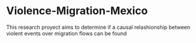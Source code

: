 # Violence-Migration-Mexico
This research proyect aims to determine if a causal relashionship between violent events over migration flows can be found 
